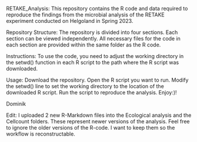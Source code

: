 

RETAKE_Analysis:
This repository contains the R code and data required to reproduce the findings from the microbial analysis of the RETAKE experiment conducted on Helgoland in Spring 2023.

Repository Structure:
The repository is divided into four sections. Each section can be viewed independently. All necessary files for the code in each section are provided within the same folder as the R code.

Instructions:
To use the code, you need to adjust the working directory in the setwd() function in each R script to the path where the R script was downloaded.

Usage:
Download the repository.
Open the R script you want to run.
Modify the setwd() line to set the working directory to the location of the downloaded R script.
Run the script to reproduce the analysis.
Enjoy:)!

Dominik

Edit: I uploaded 2 new R-Markdown files into the Ecological analysis and the Cellcount folders. These represent newer versions of the analysis. Feel free to ignore the older versions of the R-code. I want to keep them so the workflow is reconstructable.  
